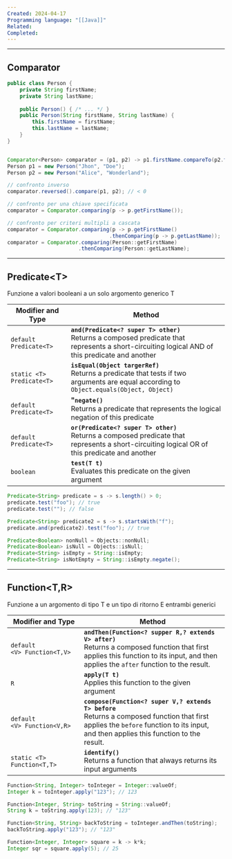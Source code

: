 ```yaml
---
Created: 2024-04-17
Programming language: "[[Java]]"
Related: 
Completed:
---
```

---
## Comparator
```java
public class Person {
	private String firstName;
	private String lastName;
	
	public Person() { /* ... */ }
	public Person(String firstName, String lastName) {
		this.firstName = firstName;
		this.lastName = lastName;
	}
}


Comparator<Person> comparator = (p1, p2) -> p1.firstName.compareTo(p2.firstName);
Person p1 = new Person("Jhon", "Doe");
Person p2 = new Person("Alice", "Wonderland");

// confronto inverso
comparator.reversed().compare(p1, p2); // < 0

// confronto per una chiave specificata
comparator = Comparator.comparing(p -> p.getFirstName());

// confronto per criteri multipli a cascata
comparator = Comparator.comparing(p -> p.getFirstName()
								 .thenComparing(p -> p.getLastName));
comparator = Comparator.comparing(Person::getFirstName)
					   .thenComparing(Person::getLastName);
```

---
## Predicate\<T>
Funzione a valori booleani a un solo argomento generico T

| Modifier and Type         | Method                                                                                                                                             |
| ------------------------- | -------------------------------------------------------------------------------------------------------------------------------------------------- |
| `default Predicate<T>`    | **`and(Predicate<? super T> other)`**<br>Returns a composed predicate that represents a short-circuiting logical AND of this predicate and another |
| `static <T> Predicate<T>` | **`isEqual(Object targerRef)`**<br>Returns a predicate that tests if two arguments are equal according to `Object.equals(Object, Object)`          |
| `default Predicate<T>`    | **"`negate()`**<br>Returns a predicate that represents the logical negation of this predicate                                                      |
| `default Predicate<T>`    | **`or(Predicate<? super T> other)`**<br>Returns a composed predicate that represents a short-circuiting logical OR of this predicate and another   |
| `boolean`                 | **`test(T t)`**<br>Evaluates this predicate on the given argument                                                                                  |

```java
Predicate<String> predicate = s -> s.length() > 0;
predicate.test("foo"); // true
predicate.test(""); // false

Predicate<String> predicate2 = s -> s.startsWith("f");
predicate.and(predicate2).test("foo"); // true

Predicate<Boolean> nonNull = Objects::nonNull;
Predicate<Boolean> isNull = Objects::isNull;
Predicate<String> isEmpty = String::isEmpty;
Predicate<String> isNotEmpty = String::isEmpty.negate();
```

---
## Function<T,R>
Funzione a un argomento di tipo T e un tipo di ritorno E entrambi generici

| Modifier and Type           | Method                                                                                                                                                                                   |
| --------------------------- | ---------------------------------------------------------------------------------------------------------------------------------------------------------------------------------------- |
| `default <V> Function<T,V>` | **`andThen(Function<? supper R,? extends V> after)`**<br>Returns a composed function that first applies this function to its input, and then applies the `after` function to the result. |
| `R`                         | **`apply(T t)`**<br>Applies this function to the given argument                                                                                                                          |
| `default <V> Function<V,R>` | **`compose(Function<? super V,? extends T> before`**<br>Returns a composed function that first applies the `before` function to its input, and then applies this function to the result. |
| `static <T> Function<T,T>`  | **`identify()`**<br>Returns a function that always returns its input arguments                                                                                                           |

```java
Function<String, Integer> toInteger = Integer::valueOf;
Integer k = toInteger.apply("123"); // 123

Function<Integer, String> toString = String::valueOf;
String k = toString.apply(123); // "123"

Function<String, String> backToString = toInteger.andThen(toString);
backToString.apply("123"); // "123"

Function<Integer, Integer> square = k -> k*k;
Integer sqr = square.apply(5); // 25
```